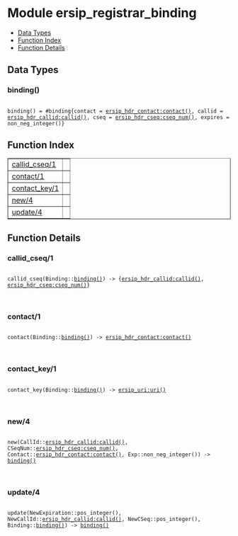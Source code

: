 

# Module ersip_registrar_binding #
* [Data Types](#types)
* [Function Index](#index)
* [Function Details](#functions)

<a name="types"></a>

## Data Types ##




### <a name="type-binding">binding()</a> ###


<pre><code>
binding() = #binding{contact = <a href="ersip_hdr_contact.md#type-contact">ersip_hdr_contact:contact()</a>, callid = <a href="ersip_hdr_callid.md#type-callid">ersip_hdr_callid:callid()</a>, cseq = <a href="ersip_hdr_cseq.md#type-cseq_num">ersip_hdr_cseq:cseq_num()</a>, expires = non_neg_integer()}
</code></pre>

<a name="index"></a>

## Function Index ##


<table width="100%" border="1" cellspacing="0" cellpadding="2" summary="function index"><tr><td valign="top"><a href="#callid_cseq-1">callid_cseq/1</a></td><td></td></tr><tr><td valign="top"><a href="#contact-1">contact/1</a></td><td></td></tr><tr><td valign="top"><a href="#contact_key-1">contact_key/1</a></td><td></td></tr><tr><td valign="top"><a href="#new-4">new/4</a></td><td></td></tr><tr><td valign="top"><a href="#update-4">update/4</a></td><td></td></tr></table>


<a name="functions"></a>

## Function Details ##

<a name="callid_cseq-1"></a>

### callid_cseq/1 ###

<pre><code>
callid_cseq(Binding::<a href="#type-binding">binding()</a>) -&gt; {<a href="ersip_hdr_callid.md#type-callid">ersip_hdr_callid:callid()</a>, <a href="ersip_hdr_cseq.md#type-cseq_num">ersip_hdr_cseq:cseq_num()</a>}
</code></pre>
<br />

<a name="contact-1"></a>

### contact/1 ###

<pre><code>
contact(Binding::<a href="#type-binding">binding()</a>) -&gt; <a href="ersip_hdr_contact.md#type-contact">ersip_hdr_contact:contact()</a>
</code></pre>
<br />

<a name="contact_key-1"></a>

### contact_key/1 ###

<pre><code>
contact_key(Binding::<a href="#type-binding">binding()</a>) -&gt; <a href="ersip_uri.md#type-uri">ersip_uri:uri()</a>
</code></pre>
<br />

<a name="new-4"></a>

### new/4 ###

<pre><code>
new(CallId::<a href="ersip_hdr_callid.md#type-callid">ersip_hdr_callid:callid()</a>, CSeqNum::<a href="ersip_hdr_cseq.md#type-cseq_num">ersip_hdr_cseq:cseq_num()</a>, Contact::<a href="ersip_hdr_contact.md#type-contact">ersip_hdr_contact:contact()</a>, Exp::non_neg_integer()) -&gt; <a href="#type-binding">binding()</a>
</code></pre>
<br />

<a name="update-4"></a>

### update/4 ###

<pre><code>
update(NewExpiration::pos_integer(), NewCallId::<a href="ersip_hdr_callid.md#type-callid">ersip_hdr_callid:callid()</a>, NewCSeq::pos_integer(), Binding::<a href="#type-binding">binding()</a>) -&gt; <a href="#type-binding">binding()</a>
</code></pre>
<br />

